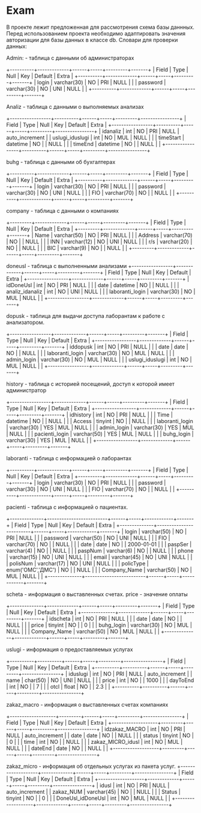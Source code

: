 # Exam
В проекте лежит предложенная для рассмотрения схема базы даннных.
Перед использованием проекта необходимо адаптировать значения авторизации для базы данных
в классе db.
Словари для проверки данных: 

Admin: - таблица с данными об администраторах

+----------+-------------+------+-----+---------+-------+
| Field    | Type        | Null | Key | Default | Extra |
+----------+-------------+------+-----+---------+-------+
| login    | varchar(30) | NO   | PRI | NULL    |       |
| password | varchar(30) | NO   | UNI | NULL    |       |
+----------+-------------+------+-----+---------+-------+

Analiz - таблица с данными о выполняемых анализах 

+-----------------+----------+------+-----+---------+----------------+
| Field           | Type     | Null | Key | Default | Extra          |
+-----------------+----------+------+-----+---------+----------------+
| idanaliz        | int      | NO   | PRI | NULL    | auto_increment |
| uslugi_iduslugi | int      | NO   | MUL | NULL    |                |
| timeStart       | datetime | NO   |     | NULL    |                |
| timeEnd         | datetime | NO   |     | NULL    |                |
+-----------------+----------+------+-----+---------+----------------+

buhg - таблица с данными об бухгалтерах

+----------+-------------+------+-----+---------+-------+
| Field    | Type        | Null | Key | Default | Extra |
+----------+-------------+------+-----+---------+-------+
| login    | varchar(30) | NO   | PRI | NULL    |       |
| password | varchar(30) | NO   | UNI | NULL    |       |
| FIO      | varchar(70) | NO   |     | NULL    |       |
+----------+-------------+------+-----+---------+-------+

company - таблица с данными о компаниях 

+---------+-------------+------+-----+---------+-------+
| Field   | Type        | Null | Key | Default | Extra |
+---------+-------------+------+-----+---------+-------+
| Name    | varchar(50) | NO   | PRI | NULL    |       |
| Address | varchar(70) | NO   |     | NULL    |       |
| INN     | varchar(12) | NO   | UNI | NULL    |       |
| r/s     | varchar(20) | NO   |     | NULL    |       |
| BIC     | varchar(9)  | NO   |     | NULL    |       |
+---------+-------------+------+-----+---------+-------+

doneusl - таблица с выполненными анализами 
+-----------------+-------------+------+-----+---------+-------+
| Field           | Type        | Null | Key | Default | Extra |
+-----------------+-------------+------+-----+---------+-------+
| idDoneUsl       | int         | NO   | PRI | NULL    |       |
| date            | datetime    | NO   |     | NULL    |       |
| analiz_idanaliz | int         | NO   | UNI | NULL    |       |
| laboranti_login | varchar(30) | NO   | MUL | NULL    |       |
+-----------------+-------------+------+-----+---------+-------+

dopusk - таблица для выдачи доступа лаборантам к работе с анализатором.

+-----------------+-------------+------+-----+---------+-------+
| Field           | Type        | Null | Key | Default | Extra |
+-----------------+-------------+------+-----+---------+-------+
| iddopusk        | int         | NO   | PRI | NULL    |       |
| date            | date        | NO   |     | NULL    |       |
| laboranti_login | varchar(30) | NO   | MUL | NULL    |       |
| admin_login     | varchar(30) | NO   | MUL | NULL    |       |
| uslugi_iduslugi | int         | NO   | MUL | NULL    |       |
+-----------------+-------------+------+-----+---------+-------+

history - таблица с историей посещений, доступ к которой имеет администратор 

+-----------------+-------------+------+-----+---------+-------+
| Field           | Type        | Null | Key | Default | Extra |
+-----------------+-------------+------+-----+---------+-------+
| idhistory       | int         | NO   | PRI | NULL    |       |
| Time            | datetime    | NO   |     | NULL    |       |
| Access          | tinyint     | NO   |     | NULL    |       |
| laboranti_login | varchar(30) | YES  | MUL | NULL    |       |
| admin_login     | varchar(30) | YES  | MUL | NULL    |       |
| pacienti_login  | varchar(50) | YES  | MUL | NULL    |       |
| buhg_login      | varchar(30) | YES  | MUL | NULL    |       |
+-----------------+-------------+------+-----+---------+-------+

laboranti - таблица с информацией о лаборантах

+----------+-------------+------+-----+---------+-------+
| Field    | Type        | Null | Key | Default | Extra |
+----------+-------------+------+-----+---------+-------+
| login    | varchar(30) | NO   | PRI | NULL    |       |
| password | varchar(30) | NO   | UNI | NULL    |       |
| FIO      | varchar(70) | NO   |     | NULL    |       |
+----------+-------------+------+-----+---------+-------+

pacienti - таблица с информацией о пациентах. 

+--------------+-------------------------+------+-----+------------+-------+
| Field        | Type                    | Null | Key | Default    | Extra |
+--------------+-------------------------+------+-----+------------+-------+
| login        | varchar(50)             | NO   | PRI | NULL       |       |
| password     | varchar(50)             | NO   | UNI | NULL       |       |
| FIO          | varchar(70)             | NO   |     | NULL       |       |
| date         | date                    | NO   |     | 2000-01-01 |       |
| paspSer      | varchar(4)              | NO   |     | NULL       |       |
| paspNum      | varchar(6)              | NO   |     | NULL       |       |
| phone        | varchar(15)             | NO   | UNI | NULL       |       |
| email        | varchar(45)             | NO   | UNI | NULL       |       |
| polisNum     | varchar(17)             | NO   | UNI | NULL       |       |
| policType    | enum('ОМС','ДМС')       | NO   |     | NULL       |       |
| Company_Name | varchar(50)             | NO   | MUL | NULL       |       |
+--------------+-------------------------+------+-----+------------+-------+

scheta - информация о выставленных счетах. price - значение оплаты

+--------------+-------------+------+-----+---------+-------+
| Field        | Type        | Null | Key | Default | Extra |
+--------------+-------------+------+-----+---------+-------+
| idscheta     | int         | NO   | PRI | NULL    |       |
| date         | date        | NO   |     | NULL    |       |
| price        | tinyint     | NO   |     | 0       |       |
| buhg_login   | varchar(30) | NO   | MUL | NULL    |       |
| Company_Name | varchar(50) | NO   | MUL | NULL    |       |
+--------------+-------------+------+-----+---------+-------+

uslugi - информация о предоставляемых услугах

+----------+----------+------+-----+---------+----------------+
| Field    | Type     | Null | Key | Default | Extra          |
+----------+----------+------+-----+---------+----------------+
| iduslugi | int      | NO   | PRI | NULL    | auto_increment |
| name     | char(50) | NO   | UNI | NULL    |                |
| price    | int      | NO   |     | 1000    |                |
| dayToEnd | int      | NO   |     | 7       |                |
| otcl     | float    | NO   |     | 2.3     |                |
+----------+----------+------+-----+---------+----------------+

zakaz_macro - информация о выставленных счетах компаниях 

+-------------------+---------+------+-----+---------+----------------+
| Field             | Type    | Null | Key | Default | Extra          |
+-------------------+---------+------+-----+---------+----------------+
| idzakaz_MACRO     | int     | NO   | PRI | NULL    | auto_increment |
| date              | date    | NO   |     | NULL    |                |
| status            | tinyint | NO   |     | 0       |                |
| time              | int     | NO   |     | NULL    |                |
| zakaz_MICRO_idusl | int     | NO   | MUL | NULL    |                |
| dateEnd           | date    | NO   |     | NULL    |                |
+-------------------+---------+------+-----+---------+----------------+

zakaz_micro - информация об отдельных услугах из пакета услуг.
+-------------------+-------------+------+-----+---------+----------------+
| Field             | Type        | Null | Key | Default | Extra          |
+-------------------+-------------+------+-----+---------+----------------+
| idusl             | int         | NO   | PRI | NULL    | auto_increment |
| zakaz_NUM         | varchar(45) | NO   |     | NULL    |                |
| Status            | tinyint     | NO   |     | 0       |                |
| DoneUsl_idDoneUsl | int         | NO   | MUL | NULL    |                |
+-------------------+-------------+------+-----+---------+----------------+
